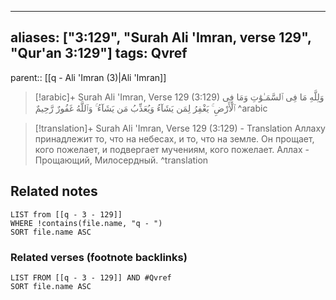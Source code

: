 
---
aliases: ["3:129", "Surah Ali 'Imran, verse 129", "Qur'an 3:129"]
tags: Qvref
---

parent:: [[q - Ali 'Imran (3)|Ali 'Imran]]

> [!arabic]+ Surah Ali 'Imran, Verse 129 (3:129)
> <span class="quran-arabic">وَلِلَّهِ مَا فِى ٱلسَّمَـٰوَٰتِ وَمَا فِى ٱلْأَرْضِ ۚ يَغْفِرُ لِمَن يَشَآءُ وَيُعَذِّبُ مَن يَشَآءُ ۚ وَٱللَّهُ غَفُورٌ رَّحِيمٌ</span>
^arabic

> [!translation]+ Surah Ali 'Imran, Verse 129 (3:129) - Translation
> Аллаху принадлежит то, что на небесах, и то, что на земле. Он прощает, кого пожелает, и подвергает мучениям, кого пожелает. Аллах - Прощающий, Милосердный.
^translation



## Related notes
```dataview
LIST from [[q - 3 - 129]]
WHERE !contains(file.name, "q - ")
SORT file.name ASC
```

### Related verses (footnote backlinks)
```dataview
LIST FROM [[q - 3 - 129]] AND #Qvref
SORT file.name ASC
```

